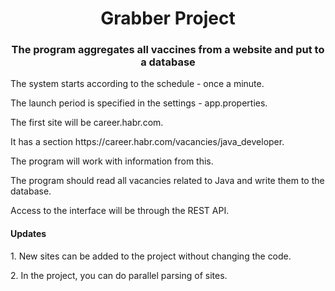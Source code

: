 <h1 align="center">Grabber Project</h1>
<h3 align="center">The program aggregates all vaccines from a website and put to a database</h3>
<p align="left">The system starts according to the schedule - once a minute.</p>
<p align="left">The launch period is specified in the settings - app.properties.</p>
<p align="left">The first site will be career.habr.com.</p>
<p align="left">It has a section https://career.habr.com/vacancies/java_developer.</p>
<p align="left">The program will work with information from this.</p>
<p align="left">The program should read all vacancies related to Java and write them to the database.</p>
<p align="left">Access to the interface will be through the REST API.</p>
<h4 align="left">Updates</h4>
<p align="left">1. New sites can be added to the project without changing the code.</p>
<p align="left">2. In the project, you can do parallel parsing of sites.</p>
